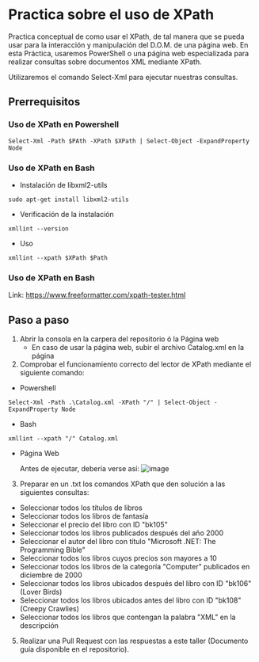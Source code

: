 # Practica sobre el uso de XPath
Practica conceptual de como usar el XPath, de tal manera que se pueda usar para la interacción y manipulación del D.O.M. de una página web.
En esta Práctica, usaremos PowerShell o una página web especializada para realizar consultas sobre documentos XML mediante XPath. 

Utilizaremos el comando Select-Xml para ejecutar nuestras consultas.

## Prerrequisitos

### Uso de XPath en Powershell
~~~
Select-Xml -Path $PAth -XPath $XPath | Select-Object -ExpandProperty Node
~~~

### Uso de XPath en Bash
* Instalación de libxml2-utils
~~~
sudo apt-get install libxml2-utils
~~~
* Verificación de la instalación
~~~
xmllint --version
~~~
* Uso
~~~
xmllint --xpath $XPath $Path
~~~

### Uso de XPath en Bash

Link: https://www.freeformatter.com/xpath-tester.html

## Paso a paso

1. Abrir la consola en la carpera del repositorio ó la Página web
   - En caso de usar la página web, subir el archivo Catalog.xml en la página
3. Comprobar el funcionamiento correcto del lector de XPath mediante el siguiente comando:
  * Powershell
  ~~~
  Select-Xml -Path .\Catalog.xml -XPath "/" | Select-Object -ExpandProperty Node
  ~~~
  * Bash
  ~~~
  xmllint --xpath "/" Catalog.xml
  ~~~
  * Página Web
    
    Antes de ejecutar, debería verse así:
    ![image](https://github.com/Sonar-ISC/PracticaXPath/assets/70547458/fc048650-c620-4165-9b15-fac2be6c1012)

3. Preparar en un .txt los comandos XPath que den solución a las siguientes consultas:
 - Seleccionar todos los títulos de libros
 - Seleccionar todos los libros de fantasía
 - Seleccionar el precio del libro con ID "bk105"
 - Seleccionar todos los libros publicados después del año 2000
 - Seleccionar el autor del libro con título "Microsoft .NET: The Programming Bible"
 - Seleccionar todos los libros cuyos precios son mayores a 10
 - Seleccionar todos los libros de la categoría "Computer" publicados en diciembre de 2000
 - Seleccionar todos los libros ubicados después del libro con ID "bk106" (Lover Birds)
 - Seleccionar todos los libros ubicados antes del libro con ID "bk108" (Creepy Crawlies)
 - Seleccionar todos los libros que contengan la palabra "XML" en la descripción
5. Realizar una Pull Request con las respuestas a este taller (Documento guía disponible en el repositorio).
